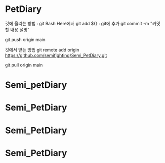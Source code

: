 # PetDiary

깃에 올리는 방법 :
git Bash Here에서
git add ${} : git에 추가
git commit -m "커밋할 내용 설명"

git push origin main

깃에서 받는 방법
git remote add origin https://github.com/semifighting/Semi_PetDiary.git

git pull origin main
# Semi_petDiary
# Semi_PetDiary
# Semi_PetDiary
# Semi_PetDiary

```
